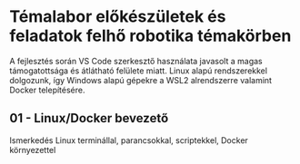 # Témalabor előkészületek és feladatok felhő robotika témakörben

A fejlesztés során VS Code szerkesztő használata javasolt a magas támogatottsága és átlátható felülete miatt. Linux alapú rendszerekkel dolgozunk, így Windows alapú gépekre a WSL2 alrendszerre valamint Docker telepítésére.

## 01 - Linux/Docker bevezető

Ismerkedés Linux terminállal, parancsokkal, scriptekkel, Docker környezettel